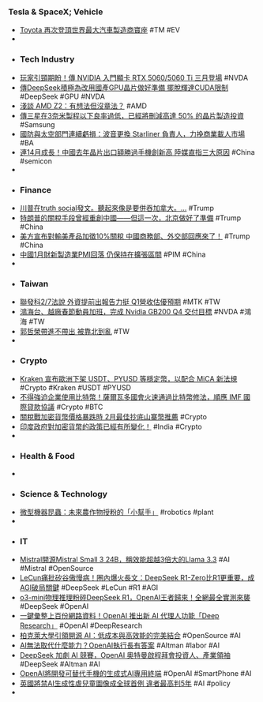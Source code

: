 ### Tesla & SpaceX; Vehicle
- [Toyota 再次登頂世界最大汽車製造商寶座](https://hypebeast.com/tw/2025/2/toyota-best-selling-automaker-2024) #TM #EV
-
- ### Tech Industry
- [玩家引頸期盼！傳 NVIDIA 入門顯卡 RTX 5060/5060 Ti 三月登場](https://technews.tw/2025/02/03/nvidia-rtx-5060-ti-and-rtx-5060-may-arrive-at-march/) #NVDA
- [傳DeepSeek積極為改用國產GPU晶片做好準備 擺脫輝達CUDA限制](https://news.cnyes.com/news/id/5849555) #DeepSeek #GPU #NVDA
- [淺談 AMD Z2：有想法但沒章法？](https://ccc.technews.tw/2025/02/03/amd-z2/) #AMD
- [傳三星在3奈米製程以下良率過低，已經將刪減高達 50% 的晶片製造投資](https://www.techbang.com/posts/121117-50-of-the-chip-manufacturing-investment-because-it-struggles) #Samsung
- [國防與太空部門連續虧損：波音更換 Starliner 負責人，力挽商業載人市場](https://uanalyze.com.tw/articles/3194010129) #BA
- [連14月成長！中國去年晶片出口額勝過手機創新高 陸媒直指三大原因](https://news.cnyes.com/news/id/5848568) #China #semicon
-
- ### Finance
- [川普在truth social發文。聽起來像是要併吞加拿大。...](https://www.cmoney.tw/forum/article/168440788) #Trump
- [特朗普的關稅手段曾經重創中國——但這一次，北京做好了準備](https://www.bbc.com/zhongwen/articles/cqx9yd2jgp7o/trad) #Trump #China
- [美方宣布對輸美產品加徵10%關稅 中國商務部、外交部回應來了！](https://news.cnyes.com/news/id/5848513) #Trump #China
- [中國1月財新製造業PMI回落 仍保持在擴張區間](https://news.cnyes.com/news/id/5848645) #PIM #China
-
- ### Taiwan
- [聯發科2/7法說 外資提前出報告力挺 Q1營收估優預期](https://news.cnyes.com/news/id/5849705) #MTK #TW
- [鴻海台、越廠春節動員加班，完成 Nvidia GB200 Q4 交付目標](https://finance.technews.tw/2025/02/03/foxconn-nv-gb200-q4/) #NVDA #鴻海 #TW
- [郭哲榮帶進不帶出 被靠北到亂](https://168abc.net/special-report/political-econ/20978) #TW
-
- ### Crypto
- [Kraken 宣布歐洲下架 USDT、PYUSD 等穩定幣，以配合 MiCA 新法規](https://abmedia.io/kraken-delist-usdt-pyusd-stablecoin-europe-mica) #Crypto #Kraken #USDT #PYUSD
- [不得強迫企業使用比特幣！薩爾瓦多國會火速通過比特幣修法，順應 IMF 國際貸款協議](https://abmedia.io/nayib-bukele-el-salvador-bitcoin-reform) #Crypto #BTC
- [關稅戰加密貨幣價格暴跌時 2月最佳抄底山寨幣推薦](https://news.cnyes.com/news/id/5848566) #Crypto
- [印度政府對加密貨幣的政策已經有所變化！](https://uanalyze.com.tw/articles/8082110122) #India #Crypto
-
- ### Health & Food
-
- ### Science & Technology
- [微型機器昆蟲：未來農作物授粉的「小幫手」](https://technews.tw/2025/02/03/this-fast-and-agile-robotic-insect-could-someday-aid-in-mechanical-pollination/) #robotics #plant
-
- ### IT
- [Mistral開源Mistral Small 3 24B，稱效能超越3倍大的Llama 3.3](https://www.ithome.com.tw/news/167178) #AI #Mistral #OpenSource
- [LeCun痛批矽谷傲慢病！圈內爆火長文：DeepSeek R1-Zero比R1更重要，成AGI破局關鍵](https://hao.cnyes.com/post/133475) #DeepSeek #LeCun #R1 #AGI
- [o3-mini物理推理粉碎DeepSeek R1，OpenAI王者歸來！全網最全實測來襲](https://hao.cnyes.com/post/133483) #DeepSeek #OpenAI
- [一鍵彙整上百份網路資料！OpenAI 推出新 AI 代理人功能「Deep Research」](https://www.inside.com.tw/article/37437-openai-deep-research) #OpenAI #DeepResearch
- [柏克萊大學引領開源 AI：低成本與高效能的完美結合](https://technews.tw/2025/02/03/sky-t1-32b-preview/) #OpenSource #AI
- [AI無法取代什麼能力？OpenAI執行長有答案](https://tw.news.yahoo.com/ai無法取代什麼能力-openai執行長有答案-120000781.html) #Altman #labor #AI
- [DeepSeek 加劇 AI 競賽，OpenAI 奧特曼啟程拜會投資人、產業領袖](https://technews.tw/2025/02/03/sam-altman-to-meet-investors-developers-and-industry-leaders/) #DeepSeek #Altman #AI
- [OpenAI將開發可替代手機的生成式AI專用終端](https://zh.cn.nikkei.com/industry/itelectric-appliance/57921-2025-02-03-12-54-15.html) #OpenAI #SmartPhone #AI
- [英國將禁AI生成性虐兒童圖像成全球首例 違者最高判5年](https://www.cna.com.tw/news/aopl/202502020160.aspx) #AI #policy
-